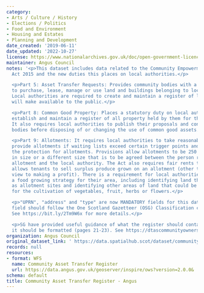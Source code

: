 ```yaml
---
category:
- Arts / Culture / History
- Elections / Politics
- Food and Environment
- Housing and Estates
- Planning and Development
date_created: '2019-06-11'
date_updated: '2022-10-27'
license: https://www.nationalarchives.gov.uk/doc/open-government-licence/version/3/
maintainer: Angus Council
notes: '<p>This dataset includes data related to the Community Empowerment (Scotland)
  Act 2015 and the new duties this places on local authorities.</p>

  <p>Part 5: Asset Transfer Requests: Provides community bodies with a right to request
  to purchase, lease, manage or use land and buildings belonging to local authorities.
  Local authorities are required to create and maintain a register of land which they
  will make available to the public.</p>

  <p>Part 8: Common Good Property: Places a statutory duty on local authorities to
  establish and maintain a register of all property held by them for the common good.
  It also requires local authorities to publish their proposals and consult community
  bodies before disposing of or changing the use of common good assets.</p>

  <p>Part 9: Allotments: It requires local authorities to take reasonable steps to
  provide allotments if waiting lists exceed certain trigger points and strengthens
  the protection for allotments. Provisions allow allotments to be 250 square metres
  in size or a different size that is to be agreed between the person requesting an
  allotment and the local authority. The Act also requires fair rents to be set and
  allows tenants to sell surplus produce grown on an allotment (other than with a
  view to making a profit). There is a requirement for local authorities to develop
  a food growing strategy for their area, including identifying land that may be used
  as allotment sites and identifying other areas of land that could be used by a community
  for the cultivation of vegetables, fruit, herbs or flowers.</p>

  <p>"UPRN", "address" and "type" are now MANDATORY fields for this dataset. The "type"
  field should follow the One Scotland Gazetteer (OSG) Classification conventions.
  See https://bit.ly/2Tm9W6x for more details.</p>

  <p>SG have provided useful guidance of what the register should contain and how
  it should be formatted (pages 21-23). See https://dtascommunityownership.org.uk/sites/default/files/Asset%20Transfer%20RA%20Guidance%20Notes.pdf</p>'
organization: Angus Council
original_dataset_link: ' https://data.spatialhub.scot/dataset/community_asset_transfer_register-an'
records: null
resources:
- format: WFS
  name: Community Asset Transfer Register
  url: https://data.angus.gov.uk/geoserver/inspire/ows?version=2.0.0&
schema: default
title: Community Asset Transfer Register - Angus
---
```

